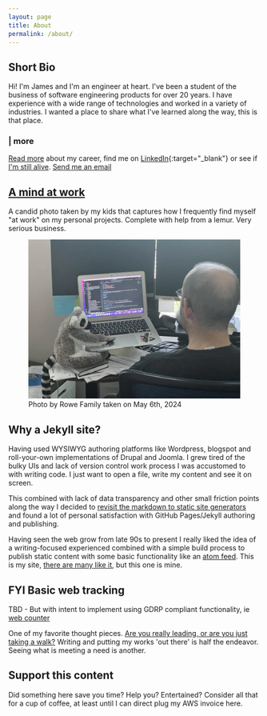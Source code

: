 ```yaml
---
layout: page
title: About
permalink: /about/
---
```


## Short Bio

Hi! I'm James and I'm an engineer at heart. I've been a student of the business of software engineering products for over 20 years. I have experience with a wide range of technologies and worked in a variety of industries. I wanted a place to share what I've learned along the way, this is that place.

### | more

[Read more](/portfolio) about my career, find me on [LinkedIn](https://linkedin.com/in/jsr6720){:target="_blank"} or see if [I'm still alive](https://status.jsrowe.com). [Send me an email](mailto:jrowe6720@gmail.com) 

## [A mind at work](https://en.wikipedia.org/wiki/The_Schuyler_Sisters)

A candid photo taken by my kids that captures how I frequently find myself "at work" on my personal projects. Complete with help from a lemur. Very serious business.

<figure>
  <img src="/assets/site-photos/james-at-work.jpg" alt="james at work" class="about bio img james-at-work center-img img-stylish"/>
  <figcaption>Photo by Rowe Family taken on May 6th, 2024</figcaption>
</figure>

## Why a Jekyll site?

Having used WYSIWYG authoring platforms like Wordpress, blogspot and roll-your-own implementations of Drupal and Joomla. I grew tired of the bulky UIs and lack of version control work process I was accustomed to with writing code. I just want to open a file, write my content and see it on screen.

This combined with lack of data transparency and other small friction points along the way I decided to [revisit the markdown to static site generators](/hello-world-jekyll/) and found a lot of personal satisfaction with GitHub Pages/Jekyll authoring and publishing.

Having seen the web grow from late 90s to present I really liked the idea of a writing-focused experienced combined with a simple build process to publish static content with some basic functionality like an [atom feed](/feed.xml). This is my site, [there are many like it](/inspiration.md), but this one is mine.

## FYI Basic web tracking

TBD - But with intent to implement using GDRP compliant functionality, ie [web counter](https://en.wikipedia.org/wiki/Web_counter)

One of my favorite thought pieces. [Are you really leading, or are you just taking a walk?](https://www.johnmaxwell.com/blog/are-you-really-leading-or-are-you-just-taking-a-walk/) Writing and putting my works 'out there' is half the endeavor. Seeing what is meeting a need is another.

## Support this content

Did something here save you time? Help you? Entertained? Consider all that for a cup of coffee, at least until I can direct plug my AWS invoice here.

<script type="text/javascript" src="https://cdnjs.buymeacoffee.com/1.0.0/button.prod.min.js" data-name="bmc-button" data-slug="jrowe" data-color="#FFDD00" data-emoji=""  data-font="Cookie" data-text="Buy me a coffee" data-outline-color="#000000" data-font-color="#000000" data-coffee-color="#ffffff" ></script>
